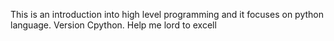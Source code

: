 This is an introduction into high level programming and it focuses on python language. Version Cpython. Help me lord to excell
